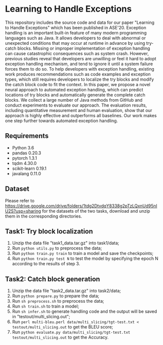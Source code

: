 # Learning to Handle Exceptions
This repository includes the source code and data for our paper "Learning to Handle Exceptions" which has been published in ASE'20. 
Exception handling is an important built-in feature of many modern programming languages such as Java. It allows developers to deal with abnormal or unexpected conditions that may occur at runtime in advance by using try-catch blocks. Missing or improper implementation of exception handling can cause catastrophic consequences such as system crash. However, previous studies reveal that developers are unwilling or feel it hard to adopt exception handling mechanism, and tend to ignore it until a system failure forces them to do so. To help developers with exception handling, existing work produces recommendations such as code examples and exception types, which still requires developers to localize the try blocks and modify the catch block code to fit the context. In this paper, we propose a novel neural approach to automated exception handling, which can predict locations of try blocks and automatically generate the complete catch blocks. We collect a large number of Java methods from GitHub and conduct experiments to evaluate our approach. The evaluation results, including quantitative measurement and human evaluation, show that our approach is highly effective and outperforms all baselines. Our work makes one step further towards automated exception handling.
## Requirements
* Python 3.6
* pandas 0.20.3
* pytorch 1.3.1
* tqdm 4.30.0
* scikit-learn 0.19.1
* javalang 0.11.0

## Dataset
Please refer to https://drive.google.com/drive/folders/1tdg2DtvdqY8338g2pTzLQxnUd95nIU2S?usp=sharing for the datasets of the two tasks,  download and unzip them in the corresponding directories. 


## Task1: Try block localization
1. Unzip the data file "task1_data.tar.gz" into task1/data;
2. Run `python utils.py` to preprocess the data;
3. Run `python train.py train` to train a model and save the checkpoints;
4. Run `python train.py test N` to test the model by specifying the epoch N according to the results of step 3.

## Task2: Catch block generation
1. Unzip the data file "task2_data.tar.gz" into task2/data;
2. Run `python prepare.py` to prepare the data;
3. Run `sh preprocess.sh` to preprocess the data;
4. Run `sh train.sh` to train a model;
5. Run `sh infer.sh` to generate handling code and the output will be saved in "testout/multi_slicing.out";
6. Run `perl multi-bleu.perl data/multi_slicing/tgt-test.txt < testout/multi_slicing.out` to get the BLEU score;
7. Run `python evaluate.py data/multi_slicing/tgt-test.txt testout/multi_slicing.out` to get the Accuracy.
